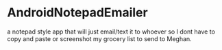 # AndroidNotepadEmailer
a notepad style app that will just email/text it to whoever so I dont have to copy and paste or screenshot my grocery list to send to Meghan.
